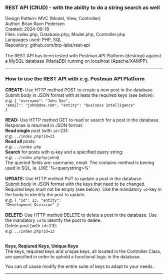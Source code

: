 <h3>REST API (CRUD) - with the ability to do a string search as well</h3>
Design Pattern: MVC (Model, View, Controller)<br/>
Author: Brian Ravn Pedersen<br/>
Created: 2024-09-18<br/>
Files: index.php, Database.php, Model.php, Controller.php<br/>
Languages used: PHP, SQL<br/>
Repository: github.com/brp-labs/rest-api<br/>
<br/>
The REST API has been tested with Postman API Platform (desktop) against a MySQL database (MariaDB) running on localhost (Apache/XAMPP).

<hr/>

<h3>How to use the REST API with e.g. Postman API Platform</h3>

<b>CREATE:</b> Use HTTP method POST to create a new post in the database.<br/>
    Submit body in JSON format with at leats the required keys (see below):<br/>
      <i>e.g.</i> <code>{ "username": "John Doe", "email": "john&#64;<!-- -->doe&#46;com", "entity": "Business Intelligence" }</code><br/>
<br/>
<b>READ:</b> Use HTTP method GET to read or search for a post in the database. Response is returned in JSON format.<br/>
    <b>Read single</b> post (with <code>id</code>=23):<br/>
    <i>e.g.</i> <code>../index.php?id=23</code><br/>
    <b>Read all</b> posts:<br/>
      <i>e.g.</i> <code>../index.php</code><br/>
    <b>Search</b> for posts with q-key and a specified query string:<br/>
      <i>e.g.</i> <code>../index.php?q=john@</code><br/>
      The queried fields are: username, email. The contains-method is beeing used in SQL, ie. LIKE '%<querystring\>%'<br/>
<br/>
<b>UPDATE:</b> Use HTTP method PUT to update a post in the database.<br/>
    Submit body in JSON format with the keys that need to be changed. Required keys must not be empty (see below). Use the mandatory <code>id</code>-key in the body to identify the post to update.<br/>
      <i>e.g.</i> <code>{ "id": 23, "entity": "Development Division" }</code><br/>
<br/>
<b>DELETE:</b> Use HTTP method DELETE to delete a post in the database. Use the mandatory <code>id</code> to identify the post to delete.<br/>
    Delete post (with <code>id</code>=23):<br/>
      <i>e.g.</i> <code>../index.php?id=23</code><br/>
<br/>

<b>Keys, Reqiured Keys, Unique Keys</b><br/>
The keys, required keys and unique keys, all located in the Controller Class, are specified in order to uphold a functional logic in the database.

You can of cause modify the entire suite of keys to adapt to your needs.
<hr/>

